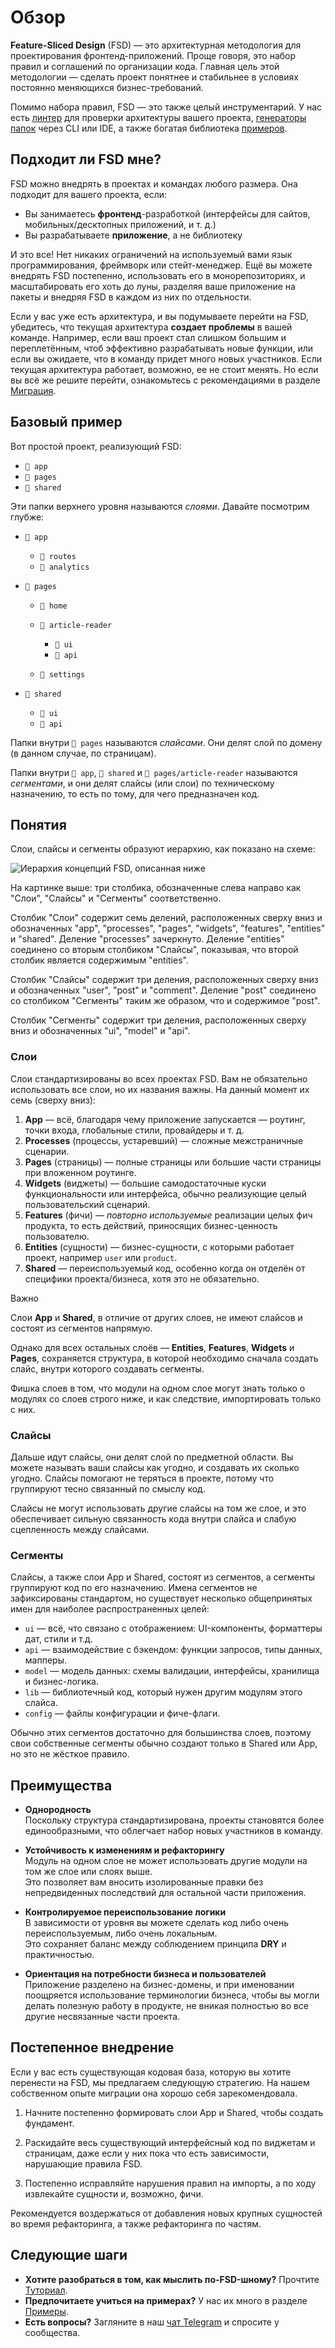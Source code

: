 # Обзор

**Feature-Sliced Design** (FSD) — это архитектурная методология для проектирования фронтенд-приложений. Проще говоря, это набор правил и соглашений по организации кода. Главная цель этой методологии — сделать проект понятнее и стабильнее в условиях постоянно меняющихся бизнес-требований.

Помимо набора правил, FSD — это также целый инструментарий. У нас есть [линтер](https://github.com/feature-sliced/steiger) для проверки архитектуры вашего проекта, [генераторы папок](https://github.com/feature-sliced/awesome?tab=readme-ov-file#tools) через CLI или IDE, а также богатая библиотека [примеров](/documentation/ru/examples.md).

## Подходит ли FSD мне?[​](#is-it-right-for-me "Прямая ссылка на этот заголовок")

FSD можно внедрять в проектах и командах любого размера. Она подходит для вашего проекта, если:

* Вы занимаетесь **фронтенд**-разработкой (интерфейсы для сайтов, мобильных/десктопных приложений, и т. д.)
* Вы разрабатываете **приложение**, а не библиотеку

И это все! Нет никаких ограничений на используемый вами язык программирования, фреймворк или стейт-менеджер. Ещё вы можете внедрять FSD постепенно, использовать его в монорепозиториях, и масштабировать его хоть до луны, разделяя ваше приложение на пакеты и внедряя FSD в каждом из них по отдельности.

Если у вас уже есть архитектура, и вы подумываете перейти на FSD, убедитесь, что текущая архитектура **создает проблемы** в вашей команде. Например, если ваш проект стал слишком большим и переплетённым, чтоб эффективно разрабатывать новые функции, или если вы ожидаете, что в команду придет много новых участников. Если текущая архитектура работает, возможно, ее не стоит менять. Но если вы всё же решите перейти, ознакомьтесь с рекомендациями в разделе [Миграция](/documentation/ru/docs/guides/migration/from-custom.md).

## Базовый пример[​](#basic-example "Прямая ссылка на этот заголовок")

Вот простой проект, реализующий FSD:

* `📁 app`
* `📁 pages`
* `📁 shared`

Эти папки верхнего уровня называются *слоями*. Давайте посмотрим глубже:

* `📂 app`

  * `📁 routes`
  * `📁 analytics`

* `📂 pages`

  * `📁 home`

  * `📂 article-reader`

    * `📁 ui`
    * `📁 api`

  * `📁 settings`

* `📂 shared`

  * `📁 ui`
  * `📁 api`

Папки внутри `📂 pages` называются *слайсами*. Они делят слой по домену (в данном случае, по страницам).

Папки внутри `📂 app`, `📂 shared` и `📂 pages/article-reader` называются *сегментами*, и они делят слайсы (или слои) по техническому назначению, то есть по тому, для чего предназначен код.

## Понятия[​](#concepts "Прямая ссылка на этот заголовок")

Слои, слайсы и сегменты образуют иерархию, как показано на схеме:

![Иерархия концепций FSD, описанная ниже](/documentation/ru/assets/images/visual_schema-e826067f573946613dcdc76e3f585082.jpg)

На картинке выше: три столбика, обозначенные слева направо как "Слои", "Слайсы" и "Сегменты" соответственно.

Столбик "Слои" содержит семь делений, расположенных сверху вниз и обозначенных "app", "processes", "pages", "widgets", "features", "entities" и "shared". Деление "processes" зачеркнуто. Деление "entities" соединено со вторым столбиком "Слайсы", показывая, что второй столбик является содержимым "entities".

Столбик "Слайсы" содержит три деления, расположенных сверху вниз и обозначенных "user", "post" и "comment". Деление "post" соединено со столбиком "Сегменты" таким же образом, что и содержимое "post".

Столбик "Сегменты" содержит три деления, расположенных сверху вниз и обозначенных "ui", "model" и "api".

### Слои[​](#layers "Прямая ссылка на этот заголовок")

Слои стандартизированы во всех проектах FSD. Вам не обязательно использовать все слои, но их названия важны. На данный момент их семь (сверху вниз):

1. **App** — всё, благодаря чему приложение запускается — роутинг, точки входа, глобальные стили, провайдеры и т. д.
2. **Processes** (процессы, устаревший) — сложные межстраничные сценарии.
3. **Pages** (страницы) — полные страницы или большие части страницы при вложенном роутинге.
4. **Widgets** (виджеты) — большие самодостаточные куски функциональности или интерфейса, обычно реализующие целый пользовательский сценарий.
5. **Features** (фичи) — *повторно используемые* реализации целых фич продукта, то есть действий, приносящих бизнес-ценность пользователю.
6. **Entities** (сущности) — бизнес-сущности, с которыми работает проект, например `user` или `product`.
7. **Shared** — переиспользуемый код, особенно когда он отделён от специфики проекта/бизнеса, хотя это не обязательно.

Важно

Слои **App** и **Shared**, в отличие от других слоев, не имеют слайсов и состоят из сегментов напрямую.

Однако для всех остальных слоёв — **Entities**, **Features**, **Widgets** и **Pages**, сохраняется структура, в которой необходимо сначала создать слайс, внутри которого создавать сегменты.

Фишка слоев в том, что модули на одном слое могут знать только о модулях со слоев строго ниже, и как следствие, импортировать только с них.

### Слайсы[​](#slices "Прямая ссылка на этот заголовок")

Дальше идут слайсы, они делят слой по предметной области. Вы можете называть ваши слайсы как угодно, и создавать их сколько угодно. Слайсы помогают не теряться в проекте, потому что группируют тесно связанный по смыслу код.

Слайсы не могут использовать другие слайсы на том же слое, и это обеспечивает сильную связанность кода внутри слайса и слабую сцепленность между слайсами.

### Сегменты[​](#segments "Прямая ссылка на этот заголовок")

Слайсы, а также слои App и Shared, состоят из сегментов, а сегменты группируют код по его назначению. Имена сегментов не зафиксированы стандартом, но существует несколько общепринятых имен для наиболее распространенных целей:

* `ui` — всё, что связано с отображением: UI-компоненты, форматтеры дат, стили и т.д.
* `api` — взаимодействие с бэкендом: функции запросов, типы данных, мапперы.
* `model` — модель данных: схемы валидации, интерфейсы, хранилища и бизнес-логика.
* `lib` — библиотечный код, который нужен другим модулям этого слайса.
* `config` — файлы конфигурации и фиче-флаги.

Обычно этих сегментов достаточно для большинства слоев, поэтому свои собственные сегменты обычно создают только в Shared или App, но это не жёсткое правило.

## Преимущества[​](#advantages "Прямая ссылка на этот заголовок")

* **Однородность**<br /><!-- -->Поскольку структура стандартизирована, проекты становятся более единообразными, что облегчает набор новых участников в команду.

* **Устойчивость к изменениям и рефакторингу**<br /><!-- -->Модуль на одном слое не может использовать другие модули на том же слое или слоях выше.<br /><!-- -->Это позволяет вам вносить изолированные правки без непредвиденных последствий для остальной части приложения.

* **Контролируемое переиспользование логики**<br /><!-- -->В зависимости от уровня вы можете сделать код либо очень переиспользуемым, либо очень локальным.<br /><!-- -->Это сохраняет баланс между соблюдением принципа **DRY** и практичностью.

* **Ориентация на потребности бизнеса и пользователей**<br /><!-- -->Приложение разделено на бизнес-домены, и при именовании поощряется использование терминологии бизнеса, чтобы вы могли делать полезную работу в продукте, не вникая полностью во все другие несвязанные части проекта.

## Постепенное внедрение[​](#incremental-adoption "Прямая ссылка на этот заголовок")

Если у вас есть существующая кодовая база, которую вы хотите перенести на FSD, мы предлагаем следующую стратегию. На нашем собственном опыте миграции она хорошо себя зарекомендовала.

1. Начните постепенно формировать слои App и Shared, чтобы создать фундамент.

2. Раскидайте весь существующий интерфейсный код по виджетам и страницам, даже если у них пока что есть зависимости, нарушающие правила FSD.

3. Постепенно исправляйте нарушения правил на импорты, а по ходу извлекайте сущности и, возможно, фичи.

Рекомендуется воздержаться от добавления новых крупных сущностей во время рефакторинга, а также рефакторинга по частям.

## Следующие шаги[​](#next-steps "Прямая ссылка на этот заголовок")

* **Хотите разобраться в том, как мыслить по-FSD-шному?** Прочтите [Туториал](/documentation/ru/docs/get-started/tutorial.md).
* **Предпочитаете учиться на примерах?** У нас их много в разделе [Примеры](/documentation/ru/examples.md).
* **Есть вопросы?** Загляните в наш [чат Telegram](https://t.me/feature_sliced) и спросите у сообщества.

